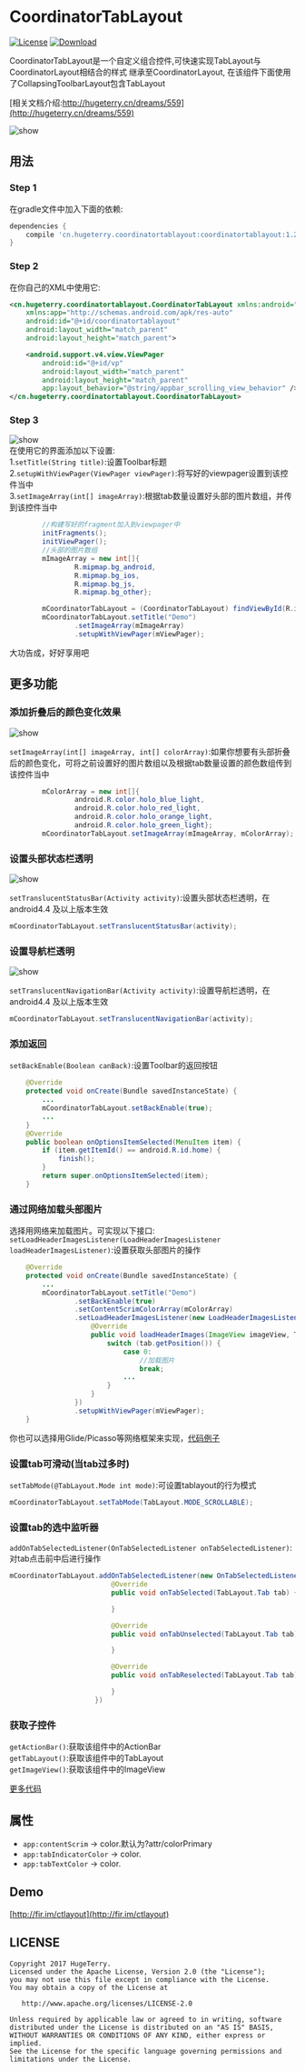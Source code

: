 # CoordinatorTabLayout

[![License](https://img.shields.io/badge/license-Apache%202.0-green.svg)](https://github.com/hugeterry/CoordinatorTabLayout/blob/master/LICENSE.txt)
[![Download](https://api.bintray.com/packages/hugeterry/CoordinatorTabLayout/CoordinatorTabLayout/images/download.svg) ](https://bintray.com/hugeterry/CoordinatorTabLayout/CoordinatorTabLayout/_latestVersion)

CoordinatorTabLayout是一个自定义组合控件,可快速实现TabLayout与CoordinatorLayout相结合的样式
继承至CoordinatorLayout, 在该组件下面使用了CollapsingToolbarLayout包含TabLayout

[相关文档介绍:http://hugeterry.cn/dreams/559](http://hugeterry.cn/dreams/559)


![show](showUI/show1.gif)


## 用法

### Step 1

在gradle文件中加入下面的依赖:
```groovy
dependencies {
    compile 'cn.hugeterry.coordinatortablayout:coordinatortablayout:1.2.2'
}
```

### Step 2

在你自己的XML中使用它:
```xml
<cn.hugeterry.coordinatortablayout.CoordinatorTabLayout xmlns:android="http://schemas.android.com/apk/res/android"
    xmlns:app="http://schemas.android.com/apk/res-auto"
    android:id="@+id/coordinatortablayout"
    android:layout_width="match_parent"
    android:layout_height="match_parent">

    <android.support.v4.view.ViewPager
        android:id="@+id/vp"
        android:layout_width="match_parent"
        android:layout_height="match_parent"
        app:layout_behavior="@string/appbar_scrolling_view_behavior" />
</cn.hugeterry.coordinatortablayout.CoordinatorTabLayout>
```


### Step 3

![show](showUI/show3.gif)</br>
在使用它的界面添加以下设置:</br>
1.`setTitle(String title)`:设置Toolbar标题</br>
2.`setupWithViewPager(ViewPager viewPager)`:将写好的viewpager设置到该控件当中</br>
3.`setImageArray(int[] imageArray)`:根据tab数量设置好头部的图片数组，并传到该控件当中
```java
        //构建写好的fragment加入到viewpager中
        initFragments();
        initViewPager();
        //头部的图片数组
        mImageArray = new int[]{
                R.mipmap.bg_android,
                R.mipmap.bg_ios,
                R.mipmap.bg_js,
                R.mipmap.bg_other};

        mCoordinatorTabLayout = (CoordinatorTabLayout) findViewById(R.id.coordinatortablayout);
        mCoordinatorTabLayout.setTitle("Demo")
                .setImageArray(mImageArray)
                .setupWithViewPager(mViewPager);
```

大功告成，好好享用吧


## 更多功能

### 添加折叠后的颜色变化效果

![show](showUI/show2.gif)

`setImageArray(int[] imageArray, int[] colorArray)`:如果你想要有头部折叠后的颜色变化，可将之前设置好的图片数组以及根据tab数量设置的颜色数组传到该控件当中
```java
        mColorArray = new int[]{
                android.R.color.holo_blue_light,
                android.R.color.holo_red_light,
                android.R.color.holo_orange_light,
                android.R.color.holo_green_light};
        mCoordinatorTabLayout.setImageArray(mImageArray, mColorArray);
 ```

### 设置头部状态栏透明

![show](showUI/show4.png)

`setTranslucentStatusBar(Activity activity)`:设置头部状态栏透明，在android4.4 及以上版本生效
```java
mCoordinatorTabLayout.setTranslucentStatusBar(activity);
```

### 设置导航栏透明

![show](showUI/show5.jpg)

`setTranslucentNavigationBar(Activity activity)`:设置导航栏透明，在android4.4 及以上版本生效
```java
mCoordinatorTabLayout.setTranslucentNavigationBar(activity);
```

### 添加返回

`setBackEnable(Boolean canBack)`:设置Toolbar的返回按钮
```java
    @Override
    protected void onCreate(Bundle savedInstanceState) {
        ...
        mCoordinatorTabLayout.setBackEnable(true);
        ...
    }
    @Override
    public boolean onOptionsItemSelected(MenuItem item) {
        if (item.getItemId() == android.R.id.home) {
            finish();
        }
        return super.onOptionsItemSelected(item);
    }
```

### 通过网络加载头部图片

选择用网络来加载图片。可实现以下接口:
`setLoadHeaderImagesListener(LoadHeaderImagesListener loadHeaderImagesListener)`:设置获取头部图片的操作
```java
    @Override
    protected void onCreate(Bundle savedInstanceState) {
        ...
        mCoordinatorTabLayout.setTitle("Demo")
                .setBackEnable(true)
                .setContentScrimColorArray(mColorArray)
                .setLoadHeaderImagesListener(new LoadHeaderImagesListener() {
                    @Override
                    public void loadHeaderImages(ImageView imageView, TabLayout.Tab tab) {
                        switch (tab.getPosition()) {
                            case 0:
                                //加载图片
                                break;
                            ...
                        }
                    }
                })
                .setupWithViewPager(mViewPager);
    }
```
你也可以选择用Glide/Picasso等网络框架来实现，[代码例子](https://github.com/hugeterry/CoordinatorTabLayout/blob/master/sample/src/main/java/cn/hugeterry/coordinatortablayoutdemo/LoadHeaderImageFromNetworkActivity.java)

### 设置tab可滑动(当tab过多时)

`setTabMode(@TabLayout.Mode int mode)`:可设置tablayout的行为模式
```java
mCoordinatorTabLayout.setTabMode(TabLayout.MODE_SCROLLABLE);
```

### 设置tab的选中监听器

`addOnTabSelectedListener(OnTabSelectedListener onTabSelectedListener)`:对tab点击前中后进行操作
```java
mCoordinatorTabLayout.addOnTabSelectedListener(new OnTabSelectedListener() {
                         @Override
                         public void onTabSelected(TabLayout.Tab tab) {

                         }

                         @Override
                         public void onTabUnselected(TabLayout.Tab tab) {

                         }

                         @Override
                         public void onTabReselected(TabLayout.Tab tab) {

                         }
                     })
```

### 获取子控件

`getActionBar()`:获取该组件中的ActionBar<br/>
`getTabLayout()`:获取该组件中的TabLayout<br/>
`getImageView()`:获取该组件中的ImageView

[更多代码](https://github.com/hugeterry/CoordinatorTabLayout/blob/master/sample/src/main/java/cn/hugeterry/coordinatortablayoutdemo/MainActivity.java)


## 属性

- `app:contentScrim` -> color.默认为?attr/colorPrimary
- `app:tabIndicatorColor` -> color.
- `app:tabTextColor` -> color.

## Demo
[http://fir.im/ctlayout](http://fir.im/ctlayout)

## LICENSE
    Copyright 2017 HugeTerry.
    Licensed under the Apache License, Version 2.0 (the "License");
    you may not use this file except in compliance with the License.
    You may obtain a copy of the License at

       http://www.apache.org/licenses/LICENSE-2.0

    Unless required by applicable law or agreed to in writing, software
    distributed under the License is distributed on an "AS IS" BASIS,
    WITHOUT WARRANTIES OR CONDITIONS OF ANY KIND, either express or implied.
    See the License for the specific language governing permissions and
    limitations under the License.

